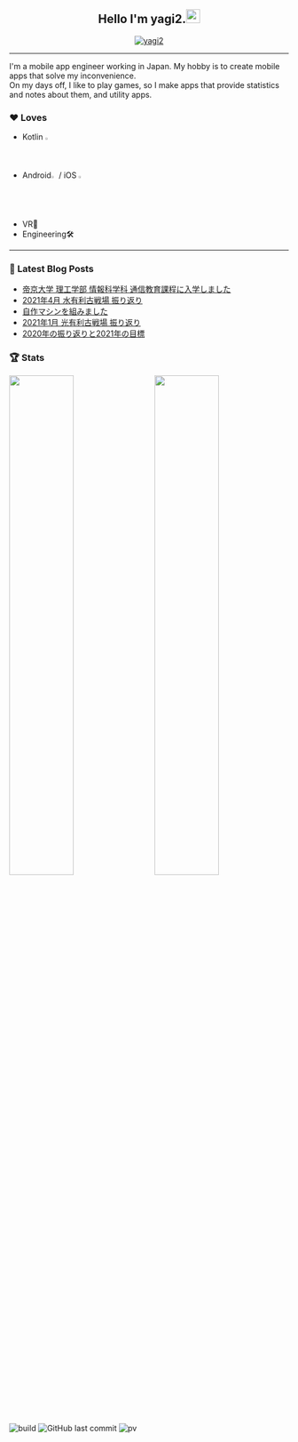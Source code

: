 <h2 align="center">Hello I'm yagi2.<a href="https://www.gautamkrishnar.com/"><img src="https://media.giphy.com/media/hvRJCLFzcasrR4ia7z/giphy.gif" width="25px"></a></h2>
<p align="center">
  <a href="https://twitter.com/yaginier">
    <img src="https://img.shields.io/twitter/follow/yagi2?style=social" alt="yagi2" />
  </a>
</p>

-----

I'm a mobile app engineer working in Japan. My hobby is to create mobile apps that solve my inconvenience.  
On my days off, I like to play games, so I make apps that provide statistics and notes about them, and utility apps.

### ♥ Loves
- Kotlin <img src="https://upload.wikimedia.org/wikipedia/commons/thumb/7/74/Kotlin_Icon.png/600px-Kotlin_Icon.png" width="1.5%" />
- Android<img src="https://developer.android.com/images/brand/Android_Robot.png" width="2%" /> / iOS <img src="https://upload.wikimedia.org/wikipedia/commons/thumb/f/fa/Apple_logo_black.svg/505px-Apple_logo_black.svg.png" width="2%" />
- VR🥽
- Engineering🛠️

-----

### 📝 Latest Blog Posts
<!-- BLOG-POST-LIST:START -->
- [帝京大学 理工学部 情報科学科 通信教育課程に入学しました](https://blog.yagi2.dev/2021/04/21/student-2021-04/?utm_source=rss&utm_medium=rss&utm_campaign=student-2021-04)
- [2021年4月 水有利古戦場 振り返り](https://blog.yagi2.dev/2021/04/17/grbr-gw-202104/?utm_source=rss&utm_medium=rss&utm_campaign=grbr-gw-202104)
- [自作マシンを組みました](https://blog.yagi2.dev/2021/03/07/2021-build-own-computer/?utm_source=rss&utm_medium=rss&utm_campaign=2021-build-own-computer)
- [2021年1月 光有利古戦場 振り返り](https://blog.yagi2.dev/2021/01/23/grbr-gw-202101/?utm_source=rss&utm_medium=rss&utm_campaign=grbr-gw-202101)
- [2020年の振り返りと2021年の目標](https://blog.yagi2.dev/2020/12/31/looking-back-2020/?utm_source=rss&utm_medium=rss&utm_campaign=looking-back-2020)
<!-- BLOG-POST-LIST:END -->
  
### 🏆 Stats
<img src="https://github-readme-stats.vercel.app/api?username=yagi2&show_icons=true&hide_border=true&theme=tokyonight" width="48%" align="right" >
<img src="https://github-readme-streak-stats.herokuapp.com/?user=yagi2&theme=tokyonight" width="48%" >

![build](https://github.com/yagi2/yagi2/actions/workflows/blog-post-workflow.yml/badge.svg)
![GitHub last commit](https://img.shields.io/github/last-commit/yagi2/yagi2)
![pv](https://pageview.vercel.app/?github_user=yagi2)
